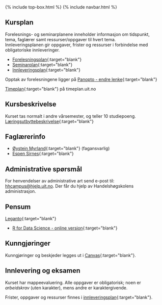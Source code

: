 {% include top-box.html %} <!-- Kode for å inkludere boksen på toppen av siden. Se _config.yml for å gjøre endringer. -->
{% include navbar.html %} <!-- Kode for navigasjonsmeny. Se navbar.html for å gjøre endringer. -->
<!-- Gjør endringer under her -->

## Kursplan  

Forelesnings- og seminarplanene inneholder informasjon om tidspunkt, tema, faglærer samt ressurser/oppgaver til hvert tema.  
Innleveringsplanen gir oppgaver, frister og ressurser i forbindelse med obligatoriske innleveringer.  

- [Forelesningsplan](forelesningsplan.md){:target="blank"}
- [Seminarplan](seminarplan.md){:target="blank"}
- [Innleveringsplan](innleveringer.md){:target="blank"}   

Opptak av forelesningene ligger på [Panopto - endre lenke](http://histo.io/){:target="blank"}   

[Timeplan](https://timeplan.uit.no/emne_timeplan.php?sem=22v&module[]=SOK-1005-1#week-1){:target="blank"} på timeplan.uit.no

## Kursbeskrivelse 

Kurset tas normalt i andre vårsemester, og teller 10 studiepoeng.  
[Læringsutbyttebeskrivelse](https://uit.no/utdanning/emner/emne/744168/sok-1005){:target="blank"}

## Faglærerinfo  

- [Øystein Myrland](https://uit.no/ansatte/person?p_document_id=41412){:target="blank"} (fagansvarlig)
- [Espen Sirnes](https://uit.no/ansatte/person?p_document_id=41418){:target="blank"}

## Administrative spørsmål

For henvendelser av administrative art send e-post til: <hhcampus@hjelp.uit.no>. Der får du hjelp av Handelshøgskolens administrasjon.

## Pensum  

[Leganto](https://bibsys-c.alma.exlibrisgroup.com/leganto/readinglist/lists/8897939560002205){:target="blank"}

- [R for Data Science - online version](https://r4ds.had.co.nz/){:target="blank"}

## Kunngjøringer  

Kunngjøringer og beskjeder legges ut i [Canvas](https://uit.instructure.com/courses/25562/){:target="blank"}.

## Innlevering og eksamen  

Kurset har mappeevaluering. Alle oppgaver er obligatorisk; noen er _arbeidskrav_ (uten karakter), mens andre er karaktergivende.  

Frister, oppgaver og ressurser finnes i [innleveringsplan](innleveringer.md){:target="blank"}.    




